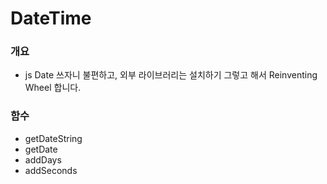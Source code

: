 # DateTime

### 개요

- js Date 쓰자니 불편하고, 외부 라이브러리는 설치하기 그렇고 해서 Reinventing Wheel 합니다.

### 함수

- getDateString
- getDate
- addDays
- addSeconds